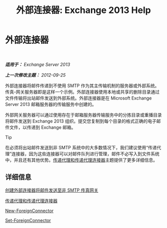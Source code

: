 ﻿---
title: '外部连接器: Exchange 2013 Help'
TOCTitle: 外部连接器
ms:assetid: 21c6a7a9-f4d2-4359-9ac9-930701b63a4e
ms:mtpsurl: https://technet.microsoft.com/zh-cn/library/Aa996779(v=EXCHG.150)
ms:contentKeyID: 50490060
ms.date: 01/11/2018
mtps_version: v=EXCHG.150
ms.translationtype: HT
---

# 外部连接器

 

_**适用于：** Exchange Server 2013_

_**上一次修改主题：** 2012-09-25_

外部连接器将邮件传递到不使用 SMTP 作为其主传输机制的服务器或外部系统。传真-网关服务器即是这样一个示例。外部连接器使用本地或共享的删除目录通过文件传输将出站邮件发送到外部系统。外部连接器是在 Microsoft Exchange Server 2013 邮箱服务器的传输服务中创建的。

外部网关服务器可以通过使用存在于邮箱服务器传输服务中的分拣目录或重播目录将邮件发送到 Exchange 2013 组织。提交您复制到每个目录的格式正确的电子邮件文件，以传递到 Exchange 邮箱。

> [!TIP]  
> 在必须将出站邮件发送到非 SMTP 系统中的大多数情况下，我们建议使用“传递代理”连接器，因为这些连接器可以对邮件队列进行管理，邮件不必写入到文件系统中，并且还有其他优势。<a href="delivery-agents-and-delivery-agent-connectors-exchange-2013-help.md">传递代理和传递代理连接器</a>主题提供了更多详细信息。


## 详细信息

[创建外部连接器将邮件发送至非 SMTP 传真网关](create-a-foreign-connector-to-deliver-messages-to-a-non-smtp-fax-gateway-exchange-2013-help.md)

[传递代理和传递代理连接器](delivery-agents-and-delivery-agent-connectors-exchange-2013-help.md)

[New-ForeignConnector](https://technet.microsoft.com/zh-cn/library/aa996310\(v=exchg.150\))

[Set-ForeignConnector](https://technet.microsoft.com/zh-cn/library/bb123789\(v=exchg.150\))

